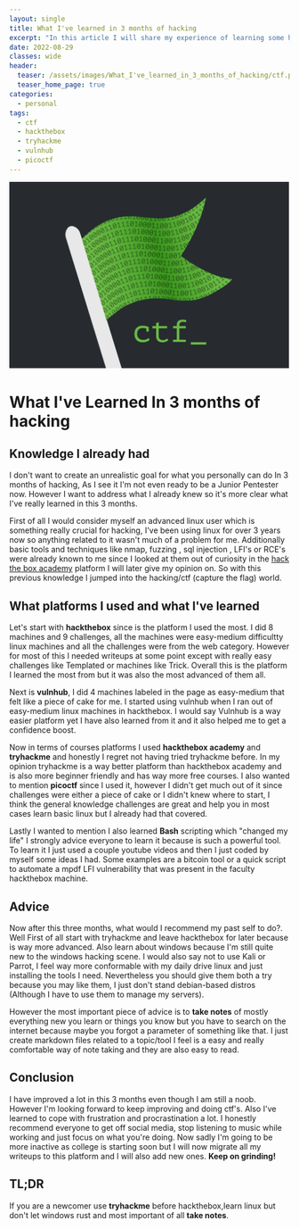 ```yaml
---
layout: single
title: What I've learned in 3 months of hacking
excerpt: "In this article I will share my experience of learning some hacking during my 3 months of summer vacation an criticly analyze if I took the right path. Then I will try and give my best advice."
date: 2022-08-29
classes: wide
header:
  teaser: /assets/images/What_I've_learned_in_3_months_of_hacking/ctf.png
  teaser_home_page: true
categories:
  - personal
tags:
  - ctf
  - hackthebox
  - tryhackme
  - vulnhub
  - picoctf
---
```


![](/assets/images/What_I've_learned_in_3_months_of_hacking/ctf.png)

# What I've Learned In 3 months of hacking
## Knowledge I already had

I don't want to create an unrealistic goal for what you personally can do In 3 months of hacking, As I see it I'm not even ready to be a Junior Pentester now. However I want to address what I already knew so it's more clear what I've really learned in this 3 months.

First of all I would consider myself an advanced linux user which is something really crucial for hacking, I've been using linux for over 3 years now so anything related to it wasn't much of a problem for me. Additionally basic tools and techniques like nmap, fuzzing , sql injection , LFI's or RCE's were already known to me since I looked at them out of curiosity in the [hack the box academy](https://academy.hackthebox.com/) platform I will later give my opinion on. So with this previous knowledge I jumped into the hacking/ctf (capture the flag) world.


## What platforms I used and what I've learned

Let's start with **hackthebox** since is the platform I used the most. I did 8 machines and 9 challenges, all the machines were easy-medium difficultty linux machines and all the challenges were from the web category. However for most of this I needed writeups at some point except with really easy challenges like Templated or machines like Trick. Overall this is the platform I learned the most from but it was also the most advanced of them all.

Next is **vulnhub**, I did 4 machines labeled in the page as easy-medium that felt like a piece of cake for me. I started using vulnhub when I ran out of easy-medium linux machines in hackthebox. I would say Vulnhub is a way easier platform yet I have also learned from it and it also helped me to get a confidence boost.

Now in terms of courses platforms I used **hackthebox academy** and **tryhackme** and honestly I regret not having tried tryhackme before. In my opinion tryhackme is a way better platform than hackthebox academy and is also more beginner friendly and has way more free courses. I also wanted to mention **picoctf** since I used it, however I didn't get much out of it since challenges were either a piece of cake or I didn't knew where to start, I think the general knowledge challenges are great and help you in most cases learn basic linux but I already had that covered.

Lastly I wanted to mention I also learned **Bash** scripting which "changed my life" I strongly advice everyone to learn it because is such a powerful tool. To learn it I just used a couple youtube videos and then I just coded by myself some ideas I had. Some examples are a bitcoin tool or a quick script to automate a mpdf LFI vulnerability that was present in the faculty hackthebox machine.

## Advice

Now after this three months, what would I recommend my past self to do?. Well First of all start with tryhackme and leave hackthebox for later because is way more advanced. Also learn about windows because I'm still quite new to the windows hacking scene. I would also say not to use Kali or Parrot, I feel way more conformable with my daily drive linux and just installing the tools I need. Nevertheless you should give them both a try because you may like them, I just don't stand debian-based distros (Although I have to use them to manage my servers).

However the most important piece of advice is to **take notes** of mostly everything new you learn or things you know but you have to search on the internet because maybe you forgot a parameter of something like that. I just create markdown files related to a topic/tool I feel is a easy and really comfortable way of note taking and they are also easy to read.

## Conclusion

I have improved a lot in this 3 months even though I am still a noob. However I'm looking forward to keep improving and doing ctf's. Also I've learned to cope with frustration and procrastination a lot. I honestly recommend everyone to get off social media, stop listening to music while working and just focus on what you're doing. Now sadly I'm going to be more inactive as college is starting soon but I will now migrate all my writeups to this platform and I will also add new ones. **Keep on grinding!**

## TL;DR

If you are a newcomer use **tryhackme** before hackthebox,learn linux but don't let windows rust and most important of all **take notes**.
